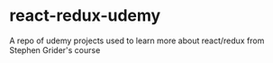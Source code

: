 # react-redux-udemy
A repo of udemy projects used to learn more about react/redux from Stephen Grider's course
